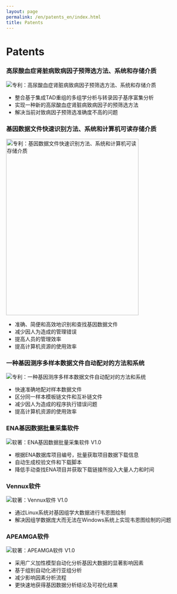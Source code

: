 ```yaml
---
layout: page
permalink: /en/patents_en/index.html
title: Patents
---
```


# Patents

### 高尿酸血症肾脏病致病因子预筛选方法、系统和存储介质

![专利：高尿酸血症肾脏病致病因子预筛选方法、系统和存储介质](/images/陈-高尿酸血症肾脏病致病因子预筛选方法、系统和存储介质.jpg)

- 整合基于集成TAD重组的多组学分析与转录因子基序富集分析<br>
- 实现一种新的高尿酸血症肾脏病致病因子的预筛选方法<br>
- 解决当前对致病因子预筛选准确度不高的问题

### 基因数据文件快速识别方法、系统和计算机可读存储介质

<img src="/images/陈-基因数据文件快速识别方法、系统和计算机可读存储介质.jpg" alt="专利：基因数据文件快速识别方法、系统和计算机可读存储介质" width="360" height="480">

- 准确、简便和高效地识别和查找基因数据文件
- 减少因人为造成的管理错误
- 提高人员的管理效率
- 提高计算机资源的使用效率

### 一种基因测序多样本数据文件自动配对的方法和系统

![专利：一种基因测序多样本数据文件自动配对的方法和系统](/images/应-一种基因测序多样本数据文件自动配对的方法和系统.jpg)

- 快速准确地配对样本数据文件
- 区分同一样本模板链文件和互补链文件
- 减少因人为造成的程序执行错误问题
- 提高计算机资源的使用效率<br>

### ENA基因数据批量采集软件

![软著：ENA基因数据批量采集软件  V1.0](/images/软著-ENA基因数据批量采集软件.jpg)

- 根据ENA数据库项目编号，批量获取项目数据下载信息
- 自动生成校验文件和下载脚本
- 降低手动查找ENA项目并获取下载链接所投入大量人力和时间

### Vennux软件

![软著：Vennux软件  V1.0](/images/软著-vennux.jpg)

- 通过Linux系统对基因组学大数据进行韦恩图绘制
- 解决因组学数据庞大而无法在Windows系统上实现韦恩图绘制的问题

### APEAMGA软件

![软著：APEAMGA软件  V1.0](/images/软著-APEAMGA软件.jpg)

- 采用广义加性模型自动化分析基因大数据的显著影响因素
- 基于组别自动化进行亚组分析
- 减少影响因素分析流程
- 更快速地获得基因数据分析结论及可视化结果

<br>

<!-- Calendly inline widget begin -->

<script type="text/javascript" src="https://assets.calendly.com/assets/external/widget.js" async></script>
<!-- Calendly inline widget end -->

